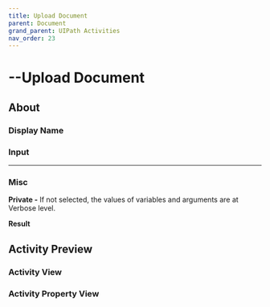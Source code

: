 ```yaml
---
title: Upload Document
parent: Document
grand_parent: UIPath Activities
nav_order: 23
---
```


# --Upload Document

## About

### Display Name

### Input

***

### Misc

**Private -** If not selected, the values of variables and arguments are at Verbose level.

**Result**

## Activity Preview

### Activity View

### Activity Property View
